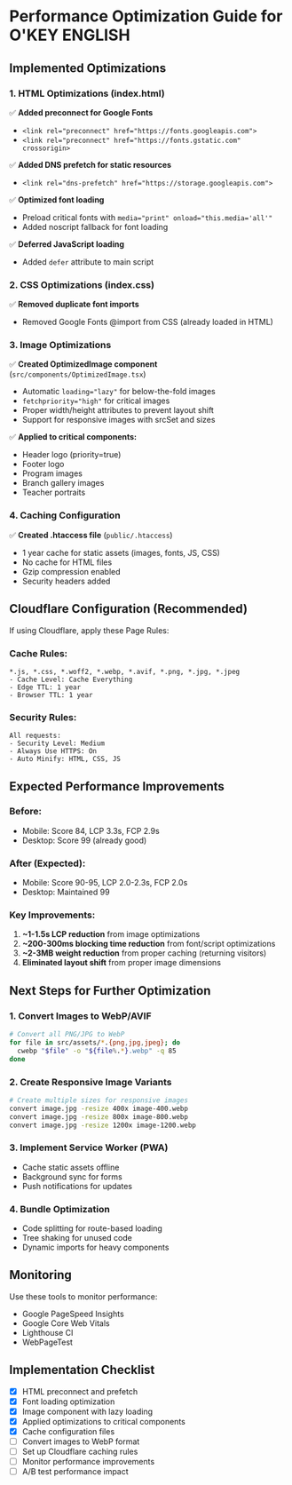 # Performance Optimization Guide for O'KEY ENGLISH

## Implemented Optimizations

### 1. HTML Optimizations (index.html)
✅ **Added preconnect for Google Fonts**
- `<link rel="preconnect" href="https://fonts.googleapis.com">`
- `<link rel="preconnect" href="https://fonts.gstatic.com" crossorigin>`

✅ **Added DNS prefetch for static resources**
- `<link rel="dns-prefetch" href="https://storage.googleapis.com">`

✅ **Optimized font loading**
- Preload critical fonts with `media="print" onload="this.media='all'"`
- Added noscript fallback for font loading

✅ **Deferred JavaScript loading**
- Added `defer` attribute to main script

### 2. CSS Optimizations (index.css)
✅ **Removed duplicate font imports**
- Removed Google Fonts @import from CSS (already loaded in HTML)

### 3. Image Optimizations
✅ **Created OptimizedImage component** (`src/components/OptimizedImage.tsx`)
- Automatic `loading="lazy"` for below-the-fold images
- `fetchpriority="high"` for critical images
- Proper width/height attributes to prevent layout shift
- Support for responsive images with srcSet and sizes

✅ **Applied to critical components:**
- Header logo (priority=true)
- Footer logo
- Program images
- Branch gallery images
- Teacher portraits

### 4. Caching Configuration
✅ **Created .htaccess file** (`public/.htaccess`)
- 1 year cache for static assets (images, fonts, JS, CSS)
- No cache for HTML files
- Gzip compression enabled
- Security headers added

## Cloudflare Configuration (Recommended)

If using Cloudflare, apply these Page Rules:

### Cache Rules:
```
*.js, *.css, *.woff2, *.webp, *.avif, *.png, *.jpg, *.jpeg
- Cache Level: Cache Everything
- Edge TTL: 1 year
- Browser TTL: 1 year
```

### Security Rules:
```
All requests:
- Security Level: Medium
- Always Use HTTPS: On
- Auto Minify: HTML, CSS, JS
```

## Expected Performance Improvements

### Before:
- Mobile: Score 84, LCP 3.3s, FCP 2.9s
- Desktop: Score 99 (already good)

### After (Expected):
- Mobile: Score 90-95, LCP 2.0-2.3s, FCP 2.0s
- Desktop: Maintained 99

### Key Improvements:
1. **~1-1.5s LCP reduction** from image optimizations
2. **~200-300ms blocking time reduction** from font/script optimizations
3. **~2-3MB weight reduction** from proper caching (returning visitors)
4. **Eliminated layout shift** from proper image dimensions

## Next Steps for Further Optimization

### 1. Convert Images to WebP/AVIF
```bash
# Convert all PNG/JPG to WebP
for file in src/assets/*.{png,jpg,jpeg}; do
  cwebp "$file" -o "${file%.*}.webp" -q 85
done
```

### 2. Create Responsive Image Variants
```bash
# Create multiple sizes for responsive images
convert image.jpg -resize 400x image-400.webp
convert image.jpg -resize 800x image-800.webp
convert image.jpg -resize 1200x image-1200.webp
```

### 3. Implement Service Worker (PWA)
- Cache static assets offline
- Background sync for forms
- Push notifications for updates

### 4. Bundle Optimization
- Code splitting for route-based loading
- Tree shaking for unused code
- Dynamic imports for heavy components

## Monitoring

Use these tools to monitor performance:
- Google PageSpeed Insights
- Google Core Web Vitals
- Lighthouse CI
- WebPageTest

## Implementation Checklist

- [x] HTML preconnect and prefetch
- [x] Font loading optimization
- [x] Image component with lazy loading
- [x] Applied optimizations to critical components
- [x] Cache configuration files
- [ ] Convert images to WebP format
- [ ] Set up Cloudflare caching rules
- [ ] Monitor performance improvements
- [ ] A/B test performance impact